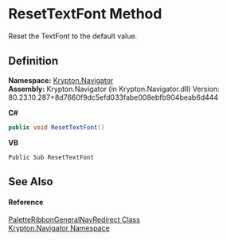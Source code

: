 # ResetTextFont Method


Reset the TextFont to the default value.



## Definition
**Namespace:** <a href="a21ac074-d119-3dc6-bd1c-d3a12c0128bc.md">Krypton.Navigator</a>  
**Assembly:** Krypton.Navigator (in Krypton.Navigator.dll) Version: 80.23.10.287+8d7660f9dc5efd033fabe008ebfb904beab6d444

**C#**
``` C#
public void ResetTextFont()
```
**VB**
``` VB
Public Sub ResetTextFont
```



## See Also


#### Reference
<a href="830121be-9e49-931e-920f-f45bae503422.md">PaletteRibbonGeneralNavRedirect Class</a>  
<a href="a21ac074-d119-3dc6-bd1c-d3a12c0128bc.md">Krypton.Navigator Namespace</a>  
